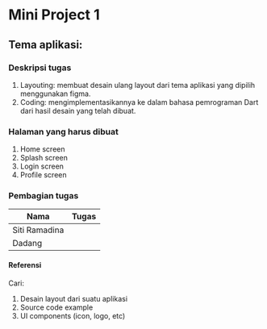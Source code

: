 # Mini Project 1
## Tema aplikasi: 

### Deskripsi tugas
1. Layouting: membuat desain ulang layout dari tema aplikasi yang dipilih menggunakan figma.
2. Coding: mengimplementasikannya ke dalam bahasa pemrograman Dart dari hasil desain yang telah dibuat.

### Halaman yang harus dibuat
1. Home screen
2. Splash screen
3. Login screen
4. Profile screen

### Pembagian tugas
| Nama | Tugas |
| ---- | ---- |
| Siti Ramadina | |
| Dadang | |

#### Referensi
Cari:
1. Desain layout dari suatu aplikasi
2. Source code example
3. UI components (icon, logo, etc)
